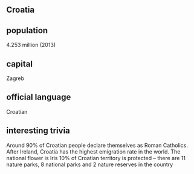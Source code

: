 ## Croatia
##  population
4.253 million (2013)

##  capital
Zagreb
 
##  official language
Croatian

##  interesting trivia
Around 90% of Croatian people declare themselves as Roman Catholics.
After Ireland, Croatia has the highest emigration rate in the world.
The national flower is Iris
10% of Croatian territory is protected – there are 11 nature parks, 8 national parks and 2 nature reserves in the country

